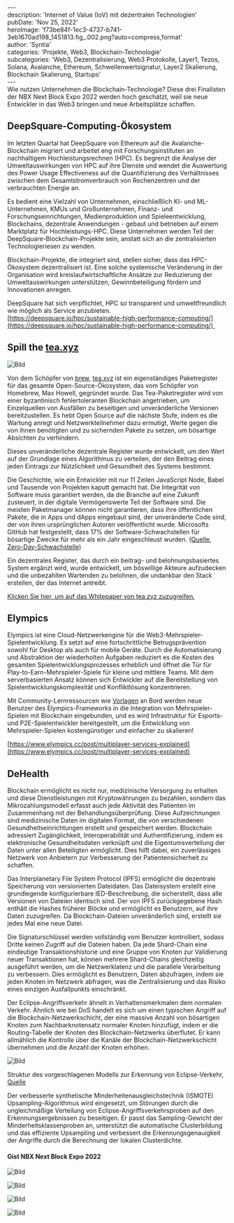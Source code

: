 \---  
description: 'Internet of Value (IoV) mit dezentralen Technologien'  
pubDate: 'Nov 25, 2022'  
heroImage: 'f73be84f-1ec3-4737-b741-3eb1670ad198_1451813.fig_.002.png?auto=compress,format'  
author: 'Syntia'  
categories: 'Projekte, Web3, Blockchain-Technologie'  
subcategories: 'Web3, Dezentralisierung, Web3 Protokolle, Layer1, Tezos, Solana, Avalanche, Ethereum, Schwellenwertsignatur, Layer2 Skalierung, Blockchain Skalierung, Startups'  
\---  
Wie nutzen Unternehmen die Blockchain-Technologie? Diese drei Finalisten der NBX Next Block Expo 2022 werden hoch geschätzt, weil sie neue Entwickler in das Web3 bringen und neue Arbeitsplätze schaffen.

## DeepSquare-Computing-Ökosystem

Im letzten Quartal hat DeepSquare von Ethereum auf die Avalanche-Blockchain migriert und arbeitet eng mit Forschungsinstituten an nachhaltigem Hochleistungsrechnen (HPC). Es begrenzt die Analyse der Umweltauswirkungen von HPC auf ihre Dienste und wendet die Auswertung des Power Usage Effectiveness auf die Quantifizierung des Verhältnisses zwischen dem Gesamtstromverbrauch von Rechenzentren und der verbrauchten Energie an.

Es bedient eine Vielzahl von Unternehmen, einschließlich KI- und ML-Unternehmen, KMUs und Großunternehmen, Finanz- und Forschungseinrichtungen, Medienproduktion und Spieleentwicklung, Blockchains, dezentrale Anwendungen - gebaut und betrieben auf einem Marktplatz für Hochleistungs-HPC. Diese Unternehmen werden Teil der DeepSquare-Blockchain-Projekte sein, anstatt sich an die zentralisierten Technologieriesen zu wenden.

Blockchain-Projekte, die integriert sind, stellen sicher, dass das HPC-Ökosystem dezentralisiert ist. Eine solche systemische Veränderung in der Organisation wird kreislaufwirtschaftliche Ansätze zur Reduzierung der Umweltauswirkungen unterstützen, Gewinnbeteiligung fördern und Innovationen anregen.

DeepSquare hat sich verpflichtet, HPC so transparent und umweltfreundlich wie möglich als Service anzubieten.  
[https://deepsquare.io/hpc/sustainable-high-performance-computing/](https://deepsquare.io/hpc/sustainable-high-performance-computing/) 

## Spill the [tea.xyz](//tea.xyz)

![Bild](https://images.prismic.io/syntia/264576d0-e811-4d7a-a981-c4b3e433cc89_0_ttqemzpukyxk8mgo.png?auto=compress,format)

Von dem Schöpfer von [brew](https://brew.sh/), [tea.xyz](//tea.xyz) ist ein eigenständiges Paketregister für das gesamte Open-Source-Ökosystem, das vom Schöpfer von Homebrew, Max Howell, gegründet wurde. Das Tea-Paketregister wird von einer byzantinisch fehlertoleranten Blockchain angetrieben, um Einzelquellen von Ausfällen zu beseitigen und unveränderliche Versionen bereitzustellen. Es hebt Open Source auf die nächste Stufe, indem es die Wartung anregt und Netzwerkteilnehmer dazu ermutigt, Werte gegen die von ihnen benötigten und zu sichernden Pakete zu setzen, um bösartige Absichten zu verhindern.

Dieses unveränderliche dezentrale Register wurde entwickelt, um den Wert auf der Grundlage eines Algorithmus zu verteilen, der den Beitrag eines jeden Eintrags zur Nützlichkeit und Gesundheit des Systems bestimmt.

Die Geschichte, wie ein Entwickler mit nur 11 Zeilen JavaScript Node, Babel und Tausende von Projekten kaputt gemacht hat. Die Integrität von Software muss garantiert werden, da die Branche auf eine Zukunft zusteuert, in der digitale Vermögenswerte Teil der Software sind. Die meisten Paketmanager können nicht garantieren, dass ihre öffentlichen Pakete, die in Apps und dApps eingebaut sind, der unveränderte Code sind, der von ihren ursprünglichen Autoren veröffentlicht wurde. Microsofts GitHub hat festgestellt, dass 17% der Software-Schwachstellen für bösartige Zwecke für mehr als ein Jahr eingeschleust wurden. ([Quelle](https://www.zdnet.com/article/open-source-software-how-many-bugs-are-hidden-there-on-purpose/), [Zero-Day-Schwachstelle](https://threatpost.com/backdoor-found-in-utility-for-linux/147581/))

Ein dezentrales Register, das durch ein beitrag- und belohnungsbasiertes System ergänzt wird, wurde entwickelt, um böswillige Akteure aufzudecken und die unbezahlten Wartenden zu belohnen, die undankbar den Stack erstellen, der das Internet antreibt. 

[Klicken Sie hier, um auf das Whitepaper von tea.zyz zuzugreifen.](https://tea.xyz/tea.white-paper.pdf)

## Elympics

Elympics ist eine Cloud-Netzwerkengine für die Web3-Mehrspieler-Spielentwicklung. Es setzt auf eine fortschrittliche Betrugsprävention sowohl für Desktop als auch für mobile Geräte. Durch die Automatisierung und Abstraktion der wiederholten Aufgaben reduziert es die Kosten des gesamten Spielentwicklungsprozesses erheblich und öffnet die Tür für Play-to-Earn-Mehrspieler-Spiele für kleine und mittlere Teams. Mit dem serverbasierten Ansatz können sich Entwickler auf die Bereitstellung von Spielentwicklungskomplexität und Konfliktlösung konzentrieren.

Mit Community-Lernressourcen wie [Vorlagen](https://github.com/Elympics/Elympics-Shooter#elympics-shooter-template) an Bord werden neue Benutzer des Elympics-Frameworks in die Integration von Mehrspieler-Spielen mit Blockchain eingebunden, und es wird Infrastruktur für Esports- und P2E-Spielentwickler bereitgestellt, um die Entwicklung von Mehrspieler-Spielen kostengünstiger und einfacher zu skalieren!

[https://www.elympics.cc/post/multiplayer-services-explained](https://www.elympics.cc/post/multiplayer-services-explained)

## DeHealth

Blockchain ermöglicht es nicht nur, medizinische Versorgung zu erhalten und diese Dienstleistungen mit Kryptowährungen zu bezahlen, sondern das Mikrozahlungsmodell erfasst auch jede Aktivität des Patienten im Zusammenhang mit der Behandlungsüberprüfung. Diese Aufzeichnungen sind medizinische Daten im digitalen Format, die von verschiedenen Gesundheitseinrichtungen erstellt und gespeichert werden. Blockchain adressiert Zugänglichkeit, Interoperabilität und Authentifizierung, indem es elektronische Gesundheitsdaten verknüpft und die Eigentumsverteilung der Daten unter allen Beteiligten ermöglicht. Dies hilft dabei, ein zuverlässiges Netzwerk von Anbietern zur Verbesserung der Patientensicherheit zu schaffen.

Das Interplanetary File System Protocol (IPFS) ermöglicht die dezentrale Speicherung von versionierten Dateidaten. Das Dateisystem erstellt eine grundlegende konfigurierbare IED-Beschreibung, die sicherstellt, dass alle Versionen von Dateien identisch sind. Der von IPFS zurückgegebene Hash enthält die Hashes früherer Blöcke und ermöglicht es Benutzern, auf ihre Daten zuzugreifen. Da Blockchain-Dateien unveränderlich sind, erstellt sie jedes Mal eine neue Datei.

Die Signaturschlüssel werden vollständig vom Benutzer kontrolliert, sodass Dritte keinen Zugriff auf die Dateien haben. Da jede Shard-Chain eine eindeutige Transaktionshistorie und eine Gruppe von Knoten zur Validierung neuer Transaktionen hat, können mehrere Shard-Chains gleichzeitig ausgeführt werden, um die Netzwerklatenz und die parallele Verarbeitung zu verbessern. Dies ermöglicht es Benutzern, Daten abzufragen, indem sie jeden Knoten im Netzwerk abfragen, was die Zentralisierung und das Risiko eines einzigen Ausfallpunkts einschränkt.

Der Eclipse-Angriffsverkehr ähnelt in Verhaltensmerkmalen dem normalen Verkehr. Ähnlich wie bei DoS handelt es sich um einen typischen Angriff auf die Blockchain-Netzwerkschicht, der eine massive Anzahl von bösartigen Knoten zum Nachbarknotensatz normaler Knoten hinzufügt, indem er die Routing-Tabelle der Knoten des Blockchain-Netzwerks überflutet. Er kann allmählich die Kontrolle über die Kanäle der Blockchain-Netzwerkschicht übernehmen und die Anzahl der Knoten erhöhen.

![Bild](https://images.prismic.io/syntia/f73be84f-1ec3-4737-b741-3eb1670ad198_1451813.fig_.002.png?auto=compress,format)

Struktur des vorgeschlagenen Modells zur Erkennung von Eclipse-Verkehr, [Quelle](https://www.hindawi.com/journals/wcmc/2022/1451813/)

Der verbesserte synthetische Minderheitenausgleichstechnik (ISMOTE) Upsampling-Algorithmus wird eingesetzt, um Störungen durch die ungleichmäßige Verteilung von Eclipse-Angriffsverkehrsproben auf den Erkennungsergebnissen zu beseitigen. Er passt das Sampling-Gewicht der Minderheitsklassenproben an, unterstützt die automatische Clusterbildung und das effiziente Upsampling und verbessert die Erkennungsgenauigkeit der Angriffe durch die Berechnung der lokalen Clusterdichte.

#### **Gist NBX Next Block Expo 2022**

![Bild](https://images.prismic.io/syntia/55273aa8-d9fc-4743-9a74-7615fdf211f9_img_20221124_111402.jpg?auto=compress,format)

![Bild](https://images.prismic.io/syntia/c0b84403-7c8e-4f52-89b4-68ae3abfe8bf_img_20221124_112121.jpg?auto=compress,format)

![Bild](https://images.prismic.io/syntia/52a00864-20f3-4cfd-8852-1f484433a6c4_img_20221124_110815.jpg?auto=compress,format)

![Bild](https://images.prismic.io/syntia/65266288-0f15-4922-bed3-fa6f56056c02_img_20221124_162941.jpg?auto=compress,format)